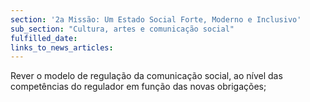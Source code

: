 ```yaml
---
section: '2a Missão: Um Estado Social Forte, Moderno e Inclusivo'
sub_section: "Cultura, artes e comunicação social"
fulfilled_date:
links_to_news_articles:
---
```


Rever o modelo de regulação da comunicação social, ao nível das competências do regulador em função das novas obrigações;